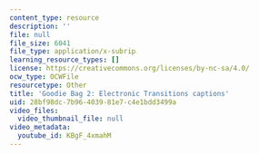 ```yaml
---
content_type: resource
description: ''
file: null
file_size: 6041
file_type: application/x-subrip
learning_resource_types: []
license: https://creativecommons.org/licenses/by-nc-sa/4.0/
ocw_type: OCWFile
resourcetype: Other
title: 'Goodie Bag 2: Electronic Transitions captions'
uid: 28bf98dc-7b96-4039-81e7-c4e1bdd3499a
video_files:
  video_thumbnail_file: null
video_metadata:
  youtube_id: KBgF_4xmahM
---
```

